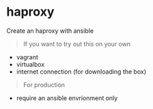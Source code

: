 # haproxy
Create an haproxy with ansible 

> If you want to try out this on your own
- vagrant 
- virtualbox  
- internet connection (for downloading the box)

> For production
- require an ansible envrionment only
